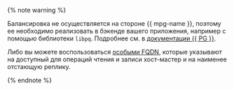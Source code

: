 {% note warning %}

Балансировка не осуществляется на стороне {{ mpg-name }}, поэтому ее необходимо реализовать в бэкенде вашего приложения, например с помощью библиотеки `libpq`. Подробнее см. в [документации {{ PG }}](https://www.postgresql.org/docs/current/libpq-connect.html#LIBPQ-CONNECT-TARGET-SESSION-ATTRS).

Либо вы можете воспользоваться [особыми FQDN](../../../managed-postgresql/operations/connect.md#special-fqdns), которые указывают на доступный для операций чтения и записи хост-мастер и на наименее отстающую реплику.

{% endnote %}
